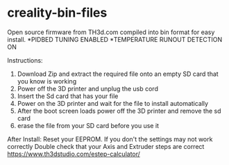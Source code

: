 # creality-bin-files
Open source firmware from TH3d.com compiled into bin format for easy install.
*PIDBED TUNING ENABLED
*TEMPERATURE RUNOUT DETECTION ON



Instructions:
1. Download Zip and extract the required file onto an empty SD card that you know is working
2. Power off the 3D printer and unplug the usb cord 
3. Insert the Sd card that has your file
4. Power on the 3D printer and wait for the file to install automatically
5. After the boot screen loads power off the 3D printer and remove the sd card
6. erase the file from your SD card before you use it

After Install:
Reset your EEPROM. If you don't the settings may not work correctly
Double check that your Axis and Extruder steps are correct
https://www.th3dstudio.com/estep-calculator/
